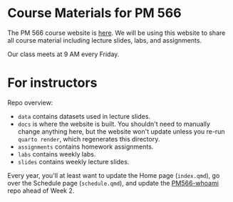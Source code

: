 
# Course Materials for PM 566

The PM 566 course website is
[here](https://USCbiostats.github.io/PM566). We will be using
this website to share all course material including lecture slides,
labs, and assignments.

Our class meets at 9 AM every Friday.


# For instructors

Repo overview:

 - `data` contains datasets used in lecture slides.
 - `docs` is where the website is built. You shouldn't need to manually change anything here, but the website won't update unless you re-run `quarto render`, which regenerates this directory.
 - `assignments` contains homework assignments.
 - `labs` contains weekly labs.
 - `slides` contains weekly lecture slides.
 
 Every year, you'll at least want to update the Home page (`index.qmd`), go over the Schedule page (`schedule.qmd`), and update the [PM566-whoami](https://github.com/USCbiostats/PM566-whoami) repo ahead of Week 2.
 
 
